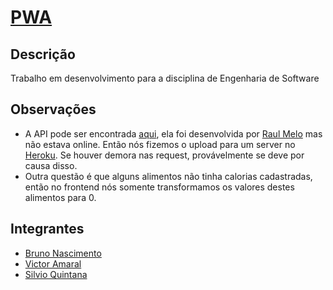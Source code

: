 # [PWA](https://chipskein.github.io/pwa-eng_software)
## Descrição
  Trabalho em desenvolvimento para a disciplina de Engenharia de Software
## Observações
  - A API pode ser encontrada [aqui](https://github.com/VictorAmaral22/API-taco), ela foi desenvolvida por [Raul Melo](https://github.com/raulfdm) mas não estava online. Então nós fizemos o upload para um server no [Heroku](https://api-taquinho.herokuapp.com/). Se houver demora nas request, provávelmente se deve por causa disso. 
  - Outra questão é que alguns alimentos não tinha calorias cadastradas, então no frontend nós somente transformamos os valores destes alimentos para 0.
## Integrantes
* [Bruno Nascimento](https://github.com/Chipskein)
* [Victor Amaral](https://github.com/VictorAmaral22)
* [Silvio Quintana](https://github.com/SilvioGQ)
